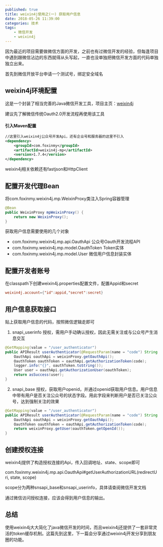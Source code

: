 ```yaml
---
published: true
title: weixin4j使用之(一) 获取用户信息
date: 2018-05-26 11:39:00
categories: 技术
tags: 
    - 微信开发
    - weixin4j
---
```

因为最近的项目需要做微信方面的开发，之前也有过微信开发的经验，但每逢项目中遇到跟微信沾边的东西就得从头写起，一直也没单独把微信开发方面的代码单独独立出来。

<!-- more -->

首先到微信开放平台申请一个测试号，绑定安全域名

## weixin4j环境配置

这是一个封装了相当完善的Java微信开发工具，项目主页：[weixin4j](https://github.com/foxinmy/weixin4j)

建议先了解微信传统Oauth2.0开发流程再使用该工具

#### 引入Maven配置
```xml
//这里引入weixin4j公众号开发Api，还有企业号和服务器的这里不引入
<dependency>
    <groupId>com.foxinmy</groupId>
    <artifactId>weixin4j-mp</artifactId>
    <version>1.7.4</version>
</dependency>
```
weixin4j相关依赖还有fastjson和HttpClient

## 配置开发代理Bean

将com.foxinmy.weixin4j.mp.WeixinProxy类注入Spring容器管理
```java
@Bean
public WeixinProxy mpWeixinProxy() {
    return new WeixinProxy();
}
```

获取用户信息需要使用的几个对象

- com.foxinmy.weixin4j.mp.api.OauthApi
公众号Oauth开发流程API
- com.foxinmy.weixin4j.mp.model.OauthToken
Token实体
- com.foxinmy.weixin4j.mp.model.User
微信用户信息封装实体

## 配置开发者账号
在classpath下创建weixin4j.properties配置文件，配置Appid和secret
```conf
weixin4j.account={"id":appid,"secret":secret}
```
## 用户信息获取接口
贴上获取用户信息的代码，按照微信逻辑走即可

1. snapi_userinfo 授权，需用户手动确认授权，因此无需关注或与公众号产生消息交互

```java
@GetMapping(value = "/user_authenticator")
public APIResult userAuthenticator(@RequestParam(name = "code") String code) {
    OauthApi oauthApi = weixinProxy.getOauthApi();
    OauthToken oauthToken = oauthApi.getAuthorizationToken(code);
    logger.info("{}", oauthToken.toString());
    User user = oauthApi.getAuthorizationUser(oauthToken);
    return asSuccess(user);
}
```
2. snapi_base 授权，获取用户openid，并通过openid获取用户信息。用户信息中带有用户是否关注公众号的状态字段。用此字段来判断用户是否已关注公众号，达到强制关注的效果
```java
@GetMapping(value = "/user_authenticator")
public APIResult userAuthenticator(@RequestParam(name = "code") String code) {
    OauthApi oauthApi = weixinProxy.getOauthApi();
    OauthToken oauthToken = oauthApi.getAuthorizationToken(code);
    return weixinProxy.getUser(oauthToken.getOpenId());
}
```

## 创建授权连接

weixin4j提供了构造授权连接的Api，传入回调地址、state、scope即可

com.foxinmy.weixin4j.mp.api.OauthApi#getUserAuthorizationURL(redirectUri, state, scope)

scope分为两种snsapi_base和snsapi_userinfo，具体请查阅微信开发文档

通过微信访问授权连接，应该会得到用户信息的输出。

## 总结
使用weixin4j大大简化了java微信开发的时间，而且weixin4j还提供了一套非常灵活的token缓存机制。这篇先到这里，下一篇会分享通过weixin4j开发分享到朋友圈的功能。
